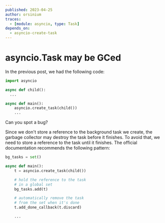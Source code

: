 ```yaml
---
published: 2023-04-25
author: orsinium
traces:
  - [module: asyncio, type: Task]
depends_on:
  - asyncio-create-task
---
```


# asyncio.Task may be GCed

In the previous post, we had the following code:

```python
import asyncio

async def child():
  ...

async def main():
    asyncio.create_task(child())
    ...
```

Can you spot a bug?

Since we don't store a reference to the background task we create, the garbage collector may destroy the task before it finishes. To avoid that, we need to store a reference to the task until it finishes. The official documentation recommends the following pattern:

```python
bg_tasks = set()

async def main():
    t = asyncio.create_task(child())

    # hold the reference to the task
    # in a global set
    bg_tasks.add(t)

    # automatically remove the task
    # from the set when it's done
    t.add_done_callback(t.discard)

    ...
```
